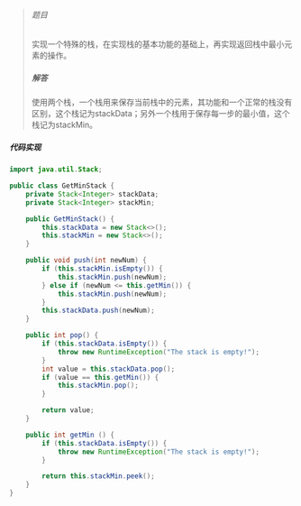 > ###### 题目
>
> 实现一个特殊的栈，在实现栈的基本功能的基础上，再实现返回栈中最小元素的操作。
>
> ##### 解答
>
> 使用两个栈，一个栈用来保存当前栈中的元素，其功能和一个正常的栈没有区别，这个栈记为stackData；另外一个栈用于保存每一步的最小值，这个栈记为stackMin。
##### 代码实现
```java
import java.util.Stack;

public class GetMinStack {
    private Stack<Integer> stackData;
    private Stack<Integer> stackMin;

    public GetMinStack() {
        this.stackData = new Stack<>();
        this.stackMin = new Stack<>();
    }

    public void push(int newNum) {
        if (this.stackMin.isEmpty()) {
            this.stackMin.push(newNum);
        } else if (newNum <= this.getMin()) {
            this.stackMin.push(newNum);
        }
        this.stackData.push(newNum);
    }

    public int pop() {
        if (this.stackData.isEmpty()) {
            throw new RuntimeException("The stack is empty!");
        }
        int value = this.stackData.pop();
        if (value == this.getMin()) {
            this.stackMin.pop();
        }

        return value;
    }

    public int getMin () {
        if (this.stackData.isEmpty()) {
            throw new RuntimeException("The stack is empty!");
        }

        return this.stackMin.peek();
    }
}
```

